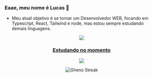 ### Eaae, meu nome é Lucas 👋

- Meu atual objetivo é se tornar um Desenvolvedor WEB, focando em Typescript, React, Tailwind e node, mas estou sempre estudando demais linguagens.

<div align="center" >
<a href="https://skillicons.dev"   >
  <img src="https://skillicons.dev/icons?i=git,ts,react,nextjs,go,docker,mongodb,postgres," />
<br>
  <h3> 
  Estudando no momento
  </h3> 
  <div>
  <a href="https://skillicons.dev"   >
    <img src="https://skillicons.dev/icons?i=prisma,tailwind,ts,react,nextjs,go" />
  </a>
  </div>

![Gheno Streak](https://streak-stats.demolab.com?user=ghenosec&theme=transparent&hide_border=true&border_radius=4.3)
